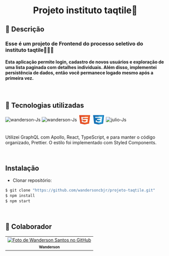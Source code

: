 <h1 align="center">Projeto instituto taqtile🚀</h1>

## :memo: Descrição

<h3>Esse é um projeto de Frontend do processo seletivo do instituto taqtile🧑🏿‍💻</h3>

<h4>Esta aplicação permite login, cadastro de novos usuários e exploração de uma lista paginada com detalhes individuais. Além disso, implementei persistência de dados, então você permanece logado mesmo após a primeira vez.
</h4>

<br>

## :wrench: Tecnologias utilizadas

<div style="display: inline_block">
  <img align="center" alt="wanderson-Js" height="30" width="40" src="https://cdn.jsdelivr.net/gh/devicons/devicon/icons/react/react-original-wordmark.svg">
  <img align="center" alt="wanderson-Js" height="30" width="40" src="https://cdn.jsdelivr.net/gh/devicons/devicon/icons/typescript/typescript-original.svg">
  <img align="center" alt="wanderson-HTML" height="30" width="40" src="https://raw.githubusercontent.com/devicons/devicon/master/icons/html5/html5-original.svg">
  <img align="center" alt="wanderson-CSS" height="30" width="40" src="https://raw.githubusercontent.com/devicons/devicon/master/icons/css3/css3-original.svg">
  <img align="center" alt="julio-Js" height="30" width="40" src="https://cdn.jsdelivr.net/gh/devicons/devicon/icons/eslint/eslint-original.svg">
</div>
<br>

Utilizei GraphQL com Apollo, React, TypeScript, e para manter o código organizado, Prettier. O estilo foi implementado com Styled Components.

<br>

## **Instalação** 

- Clonar repositório:

```bash
$ git clone "https://github.com/wandersoncbjr/projeto-taqtile.git"
$ npm install
$ npm start
```

<br>

## :handshake: Colaborador

<table>
  <tr>
    <td align="center">
      <a href="https://github.com/wandersoncbjr">
        <img src="https://avatars.githubusercontent.com/u/101597114?v=4" width="100px;" alt="Foto de Wanderson Santos no GitHub"/><br>
        <sub>
          <b>Wanderson</b>
        </sub>
      </a>
    </td>
  </tr>
</table>
